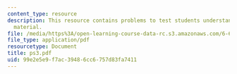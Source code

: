 ```yaml
---
content_type: resource
description: This resource contains problems to test students understanding of course
  material.
file: /media/https%3A/open-learning-course-data-rc.s3.amazonaws.com/6-630-electromagnetics-fall-2006/99e2e5e9f7ac39486cc6757d83fa7411_ps3.pdf
file_type: application/pdf
resourcetype: Document
title: ps3.pdf
uid: 99e2e5e9-f7ac-3948-6cc6-757d83fa7411
---
```

